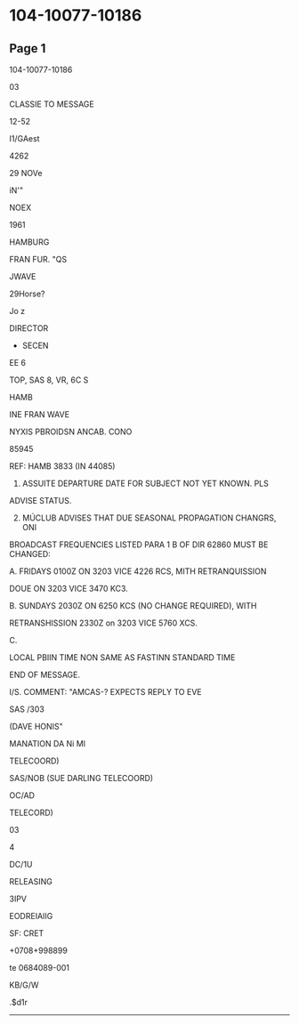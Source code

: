# 104-10077-10186

## Page 1

104-10077-10186

03

CLASSIE TO MESSAGE

12-52

I1/GAest

4262

29 NOVe

iN'"

NOEX

1961

HAMBURG

FRAN FUR. "QS

JWAVE

29Horse?

Jo z

DIRECTOR

- SECEN

EE 6

TOP, SAS 8, VR, 6C S

HAMB

INE FRAN WAVE

NYXIS PBROIDSN ANCAB. CONO

85945

REF: HAMB 3833 (IN 44085)

1. ASSUITE DEPARTURE DATE FOR SUBJECT NOT YET KNOWN. PLS

ADVISE STATUS.

2. MÚCLUB ADVISES THAT DUE SEASONAL PROPAGATION CHANGRS, ONI

BROADCAST FREQUENCIES LISTED PARA 1 B OF DIR 62860 MUST BE CHANGED:

A. FRIDAYS 0100Z ON 3203 VICE 4226 RCS, MITH RETRANQUISSION

DOUE ON 3203 VICE 3470 KC3.

B. SUNDAYS 2030Z ON 6250 KCS (NO CHANGE REQUIRED), WITH

RETRANSHISSION 2330Z on 3203 VICE 5760 XCS.

C.

LOCAL PBIIN TIME NON SAME AS FASTINN STANDARD TIME

END OF MESSAGE.

I/S. COMMENT: "AMCAS-? EXPECTS REPLY TO EVE

SAS /303

(DAVE HONIS"

MANATION DA Ni MI

TELECOORD)

SAS/NOB (SUE DARLING TELECOORD)

OC/AD

TELECORD)

03

4

DC/1U

RELEASING

3IPV

EODREIAIIG

SF: CRET

+0708+998899

te 0684089-001

KB/G/W

.$d1r

---

